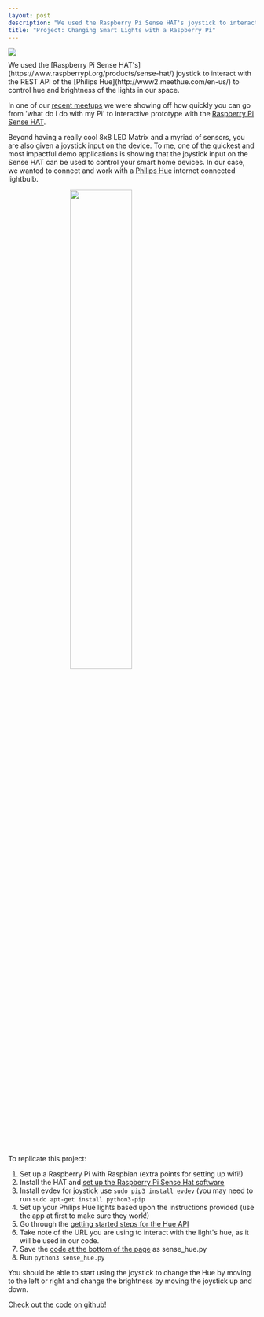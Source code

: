 ```yaml
---
layout: post
description: "We used the Raspberry Pi Sense HAT's joystick to interact with the REST API of the Philips Hue to control hue and brightness of the lights in our space."
title: "Project: Changing Smart Lights with a Raspberry Pi"
---
```

<img src="http://makerhq.org/images/light_switcher.gif" class="image" style="margin: 0 auto 10px; display: block;">
<span id="hq">W</span>e used the [Raspberry Pi Sense HAT's](https://www.raspberrypi.org/products/sense-hat/) joystick to interact with the REST API of the [Philips Hue](http://www2.meethue.com/en-us/) to control hue and brightness of the lights in our space.

In one of our [recent meetups](http://www.meetup.com/Sacramento-Open-Hardware/events/231319343/) we were showing off how quickly you can go from 'what do I do with my Pi' to interactive prototype with the [Raspberry Pi Sense HAT](https://www.raspberrypi.org/products/sense-hat/).

Beyond having a really cool 8x8 LED Matrix and a myriad of sensors, you are also given a joystick input on the device. To me, one of the quickest and most impactful demo applications is showing that the joystick input on the Sense HAT can be used to control your smart home devices. In our case, we wanted to connect and work with a [Philips Hue](http://www2.meethue.com/en-us/) internet connected lightbulb.

<img src="http://makerhq.org/images/pi_hue.jpg" class="image" style="margin: auto; width: 50%; display: block;">

To replicate this project:

1. Set up a Raspberry Pi with Raspbian (extra points for setting up wifi!)
2. Install the HAT and [set up the Raspberry Pi Sense Hat software](https://www.raspberrypi.org/learning/getting-started-with-the-sense-hat/requirements/software/)
3. Install evdev for joystick use <code>sudo pip3 install evdev</code> (you may need to run <code>sudo apt-get install python3-pip</code>
4. Set up your Philips Hue lights based upon the instructions provided (use the app at first to make sure they work!)
5. Go through the [getting started steps for the Hue API](http://www.developers.meethue.com/documentation/getting-started)
6. Take note of the URL you are using to interact with the light's hue, as it will be used in our code.
7. Save the [code at the bottom of the page](https://gist.github.com/rjulian/b92d43f8b6378c57dd96d71eaf064438) as sense_hue.py
8. Run <code>python3 sense_hue.py</code>

You should be able to start using the joystick to change the Hue by moving to the left or right and change the brightness by moving the joystick up and down.

[Check out the code on github!](https://gist.github.com/rjulian/b92d43f8b6378c57dd96d71eaf064438#file-makerhq_sense_hue-py)


